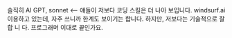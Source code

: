 솔직히
AI GPT, sonnet <-- 얘들이 저보다 코딩 스킬은 더 나아 보입니다.
windsurf.ai 이용하고 있는데,
자주 쓰니까 한계도 보이기는 합니다.
하지만, 저보다는 기술적으로 잘 
합
니
다.
프로그래머 이대로 끝인가요.
